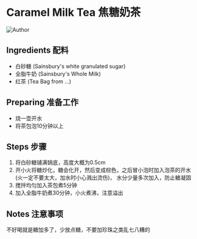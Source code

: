 # Caramel Milk Tea 焦糖奶茶

![Author](https://img.shields.io/badge/Author-Aiden-orange)

## Ingredients 配料

- 白砂糖 (Sainsbury's white granulated sugar)
- 全脂牛奶 (Sainsbury's Whole Milk)
- 红茶 (Tea Bag from ...)

## Preparing 准备工作

- 烧一壶开水
- 将茶包泡10分钟以上

## Steps 步骤

1. 将白砂糖铺满锅底，高度大概为0.5cm
2. 开小火将糖炒化，糖会化开，然后变成棕色，之后冒小泡时加入泡茶的开水 (火一定不要太大，加水时小心溅出烫伤)， 水分少量多次加入，防止糖凝固
3. 搅拌均匀加入茶包煮5分钟
4. 加入全脂牛奶煮30分钟，小火煮沸，注意溢出

## Notes 注意事项

不好喝就是糖加多了，少放点糖，不要加珍珠之类乱七八糟的
